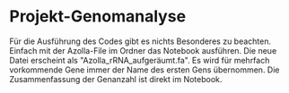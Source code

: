 # Projekt-Genomanalyse
Für die Ausführung des Codes gibt es nichts Besonderes zu beachten. Einfach mit der Azolla-File im Ordner das Notebook ausführen. 
Die neue Datei erscheint als "Azolla_rRNA_aufgeräumt.fa". Es wird für mehrfach vorkommende Gene immer der Name des ersten Gens übernommen.
Die Zusammenfassung der Genanzahl ist direkt im Notebook.

